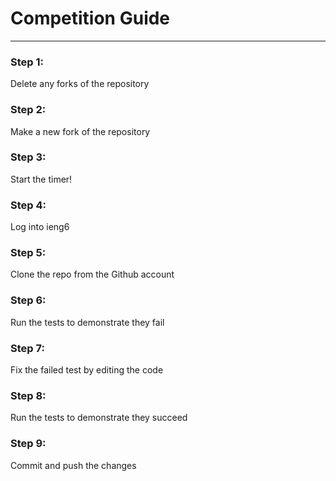 # **Competition Guide**

---

### Step 1:

Delete any forks of the repository

### Step 2:

Make a new fork of the repository

### Step 3:

Start the timer!

### Step 4:

Log into ieng6

### Step 5:

Clone the repo from the Github account

### Step 6:

Run the tests to demonstrate they fail

### Step 7:

Fix the failed test by editing the code

### Step 8: 

Run the tests to demonstrate they succeed

### Step 9:

Commit and push the changes
